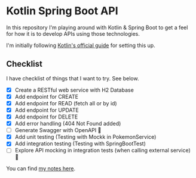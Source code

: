 # Kotlin Spring Boot API

In this repository I'm playing around with Kotlin & Spring Boot to get a feel for how it is to develop APIs using those technologies.

I'm initially following [Kotlin's official guide](https://kotlinlang.org/docs/jvm-get-started-spring-boot.html) for setting this up.

## Checklist

I have checklist of things that I want to try. See below.

- [x] Create a RESTful web service with H2 Database 
- [x] Add endpoint for CREATE 
- [x] Add endpoint for READ (fetch all or by id)
- [x] Add endpoint for UPDATE
- [X] Add endpoint for DELETE
- [x] Add error handling (404 Not Found added)
- [ ] Generate Swagger with OpenAPI 🚧
- [x] Add unit testing (Testing with Mockk in PokemonService)
- [x] Add integration testing (Testing with SpringBootTest)
- [ ] Explore API mocking in integration tests (when calling external service) 🚧 

You can find [my notes here](./NOTES.md).